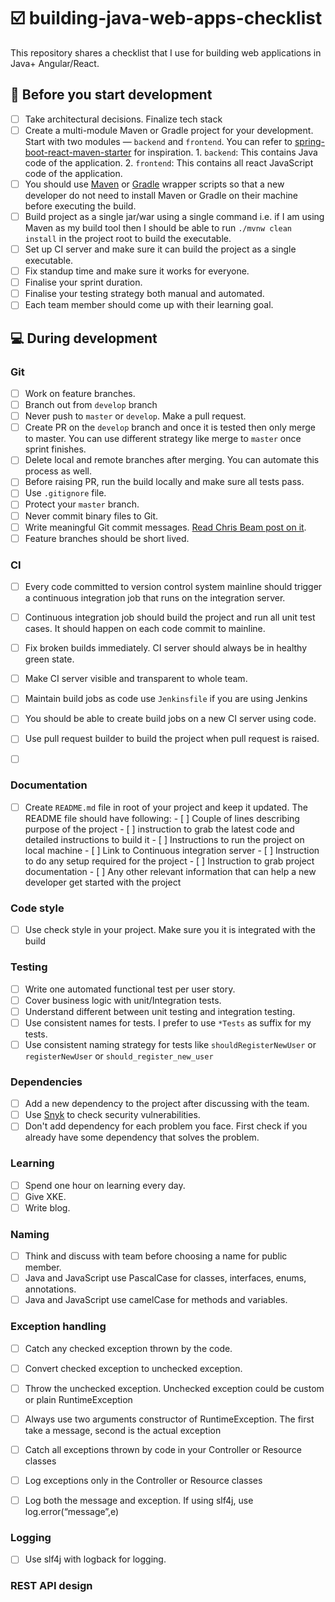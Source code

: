 # :ballot_box_with_check: building-java-web-apps-checklist
This repository shares a checklist that I use for building web applications in Java+ Angular/React.

## :beginner: Before you start development

- [ ] Take architectural decisions. Finalize tech stack
- [ ] Create a multi-module Maven or Gradle project for your development. Start with two modules — `backend` and `frontend`.  You can refer to [spring-boot-react-maven-starter](https://github.com/shekhargulati/spring-boot-react-maven-starter) for inspiration.
      1. `backend`: This contains Java code of the application.
      2. `frontend`: This contains all react JavaScript code of the application.
- [ ] You should use [Maven](https://github.com/takari/maven-wrapper) or [Gradle](https://docs.gradle.org/current/userguide/gradle_wrapper.html) wrapper scripts so that a new developer do not need to install Maven or Gradle on their machine before executing the build.
- [ ] Build project as a single jar/war using a single command i.e. if I am using Maven as my build tool then I should be able to run `./mvnw clean install` in the project root to build the executable.
- [ ] Set up CI server and make sure it can build the project as a single executable.
- [ ] Fix standup time and make sure it works for everyone.
- [ ] Finalise your sprint duration. 
- [ ] Finalise your testing strategy both manual and automated.
- [ ] Each team member should come up with their learning goal.

## :computer: During development

### Git

- [ ] Work on feature branches.
- [ ] Branch out from `develop` branch
- [ ] Never push to `master` or `develop`. Make a pull request.
- [ ] Create PR on the `develop` branch and once it is tested then only merge to master. You can use different strategy like merge to `master` once sprint finishes.
- [ ] Delete local and remote branches after merging. You can automate this process as well.
- [ ] Before raising PR, run the build locally and make sure all tests pass.
- [ ] Use `.gitignore` file.
- [ ] Protect your `master` branch.
- [ ] Never commit binary files to Git.
- [ ] Write meaningful Git commit messages. [Read Chris Beam post on it](https://chris.beams.io/posts/git-commit/).
- [ ] Feature branches should be short lived.

### CI

- [ ] Every code committed to version control system mainline should trigger a continuous integration job that runs on the integration server.

- [ ] Continuous integration job should build the project and run all unit test cases. It should happen on each code commit to mainline.

- [ ] Fix broken builds immediately. CI server should always be in healthy green state.

- [ ] Make CI server visible and transparent to whole team.

- [ ] Maintain build jobs as code use `Jenkinsfile` if you are using Jenkins

- [ ] You should be able to create build jobs on a new CI server using code.

- [ ] Use pull request builder to build the project when pull request is raised.

- [ ] ​

### Documentation

- [ ] Create `README.md` file in root of your project and keep it updated. The README file should have following:
      - [ ] Couple of lines describing purpose of the project
      - [ ] instruction to grab the latest code and detailed instructions to build it
      - [ ] Instructions to run the project on local machine
      - [ ] Link to Continuous integration server
      - [ ] Instruction to do any setup required for the project
      - [ ] Instruction to grab project documentation
      - [ ] Any other relevant information that can help a new developer get started with the project

### Code style

- [ ] Use check style in your project. Make sure you it is integrated with the build

### Testing

- [ ] Write one automated functional test per user story.
- [ ] Cover business logic with unit/Integration tests.
- [ ] Understand different between unit testing and integration testing.
- [ ] Use consistent names for tests. I prefer to use `*Tests` as suffix for my tests.
- [ ] Use consistent naming strategy for tests like `shouldRegisterNewUser` or `registerNewUser` or `should_register_new_user`

### Dependencies

- [ ] Add a new dependency to the project after discussing with the team.
- [ ] Use [Snyk](https://snyk.io/) to check security vulnerabilities.
- [ ] Don't add dependency for each problem you face. First check if you already have some dependency that solves the problem.

### Learning

- [ ] Spend one hour on learning every day.
- [ ] Give XKE.
- [ ] Write blog.

### Naming

- [ ] Think and discuss with team before choosing a name for public member.
- [ ] Java and JavaScript use PascalCase for classes, interfaces, enums, annotations.
- [ ] Java and JavaScript use camelCase for methods and variables.

### Exception handling

- [ ] Catch any checked exception thrown by the code.

- [ ] Convert checked exception to unchecked exception.

- [ ] Throw the unchecked exception. Unchecked exception could be custom or plain RuntimeException

- [ ] Always use two arguments constructor of RuntimeException. The first take a message, second is the actual exception

- [ ] Catch all exceptions thrown by code in your Controller or Resource classes

- [ ] Log exceptions only in the Controller or Resource classes

- [ ] Log both the message and exception. If using slf4j, use log.error(“message”,e)

### Logging
- [ ] Use slf4j with logback for logging.

### REST API design